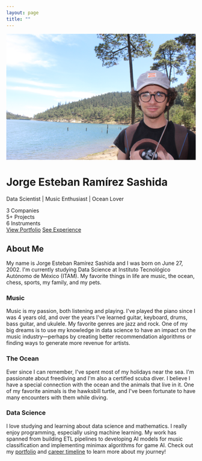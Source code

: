 ```yaml
---
layout: page
title: ""
---
```


<div class="hero">
  <img src="/assets/elcachorrohumano.JPG" alt="Jorge Esteban Ramírez Sashida" class="hero-image">
  <h1>Jorge Esteban Ramírez Sashida</h1>
  <p class="tagline">Data Scientist | Music Enthusiast | Ocean Lover</p>
  
  <div class="stats">
    <div class="stat-item">
      <span class="stat-number">3</span>
      <span class="stat-label">Companies</span>
    </div>
    <div class="stat-item">
      <span class="stat-number">5+</span>
      <span class="stat-label">Projects</span>
    </div>
    <div class="stat-item">
      <span class="stat-number">6</span>
      <span class="stat-label">Instruments</span>
    </div>
  </div>
  
  <div>
    <a href="/portfolio/" class="cta-button">View Portfolio</a>
    <a href="/career/" class="cta-button secondary">See Experience</a>
  </div>
</div>

<div class="section">
  <h2 class="section-title">About Me</h2>
  
  <p>My name is Jorge Esteban Ramírez Sashida and I was born on June 27, 2002. I'm currently studying Data Science at Instituto Tecnológico Autónomo de México (ITAM). My favorite things in life are music, the ocean, chess, sports, my family, and my pets.</p>

  <h3>Music</h3>
  <p>Music is my passion, both listening and playing. I've played the piano since I was 4 years old, and over the years I've learned guitar, keyboard, drums, bass guitar, and ukulele. My favorite genres are jazz and rock. One of my big dreams is to use my knowledge in data science to have an impact on the music industry—perhaps by creating better recommendation algorithms or finding ways to generate more revenue for artists.</p>

  <h3>The Ocean</h3>
  <p>Ever since I can remember, I've spent most of my holidays near the sea. I'm passionate about freediving and I'm also a certified scuba diver. I believe I have a special connection with the ocean and the animals that live in it. One of my favorite animals is the hawksbill turtle, and I've been fortunate to have many encounters with them while diving.</p>

  <h3>Data Science</h3>
  <p>I love studying and learning about data science and mathematics. I really enjoy programming, especially using machine learning. My work has spanned from building ETL pipelines to developing AI models for music classification and implementing minimax algorithms for game AI. Check out my <a href="/portfolio/">portfolio</a> and <a href="/career/">career timeline</a> to learn more about my journey!</p>
</div>
